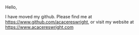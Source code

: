Hello,

I have moved my github. Please find me at https://www.github.com/acacereswright, or visit my website at https://www.acacereswright.com
